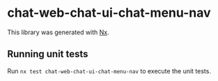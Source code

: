 # chat-web-chat-ui-chat-menu-nav

This library was generated with [Nx](https://nx.dev).

## Running unit tests

Run `nx test chat-web-chat-ui-chat-menu-nav` to execute the unit tests.
